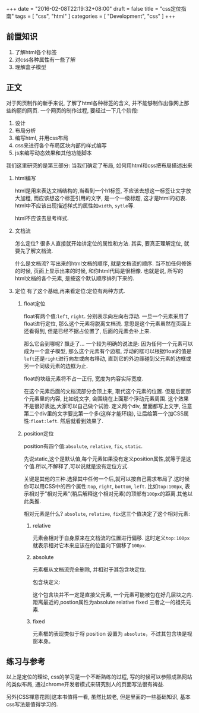 +++
date = "2016-02-08T22:19:32+08:00"
draft = false
title = "css定位指南"
tags = [ "css", "html" ]
categories = [ "Development", "css" ]
+++

## 前置知识
1. 了解html各个标签
2. 对css各种属性有一些了解
3. 理解盒子模型

## 正文
对于网页制作的新手来说, 了解了html各种标签的含义, 并不能够制作出像网上那些绚丽的网页.
一个网页的制作过程, 要经过一下几个阶段:
	
1. 设计
2. 布局分析
3. 编写html, 并用css布局
4. css来进行各个布局区块内部的样式编写
5. js来编写动态效果和其他功能脚本

我们这里研究的是第三部分: 当我们确定了布局, 如何用html和css把布局描述出来

1. html编写

	html是用来表达文档结构的,当看到一个h1标签, 不应该去想这一标签让文字放大加粗, 而应该想这个标签引用的文字, 是一个一级标题, 这才是html的初衷. html中不应该出现描述样式的属性如```width```, ```sytle```等. 
	
	html不应该去思考样式.
	
2. 文档流

	怎么定位? 很多人直接就开始讲定位的属性和方法. 其实, 要真正理解定位, 就要先了解文档流.

	什么是文档流? 写出来的html文档的顺序, 就是文档流的顺序. 当不加任何修饰的时候, 页面上显示出来的时候, 和你html代码是很相像. 也就是说, 所写的html文档的各个元素, 是按这个默认顺序排列下来的.

3. 定位
	有了这个基础,再来看定位:定位有两种方式.
	
	1. float定位
	
		float有两个值:```left```, ```right```. 分别表示向左向右浮动. 一旦一个元素采用了float进行定位, 那么这个元素将脱离文档流. 意思是这个元素虽然在页面上还看得到, 但是已经不据占位置了, 后面的元素会补上来.

		那么它会到哪呢? 飘走了… 一个较为明确的说法是: 因为任何一个元素可以成为一个盒子模型, 那么这个元素有个边框, 浮动的框可以根据float的值是```left```还是```right```进行向左或向右移动, 直到它的外边缘碰到父元素的边框或另一个同级元素的边框为止.
		
		float的块级元素将不占一正行, 宽度为内容实际宽度.

		在这个元素后面的文档流部分会顶上来, 取代这个元素的位置. 但是后面那个元素里的内容, 比如说文字, 会围绕在上面那个浮动元素周围. 这个效果不是很好表达,大家可以自己做个试验. 定义两个div, 里面都写上文字, 注意第二个div里的文字要比第一个多(这样才能环绕), 让后给第一个加CSS属性:```float:left```. 然后就看到效果了.
		
	2. position定位
	

		position有四个值:```absolute```, ```relative```, ```fix```, ```static```.

		先说static,这个是默认值,每个元素如果没有定义position属性,就等于是这个值.所以,不解释了,可以说就是没有定位方式.

		关键是其他的三种.选择其中任何一个后,就可以按自己需求布局了.这时候你可以用CSS中的四个属性:```top```, ```right```, ```bottom```, ```left```. 比如```top:100px```, 表示相对于”相对元素”(稍后解释这个相对元素)的顶部有```100px```的距离.其他以此类推.

		相对元素是什么? ```absolute```, ```relative```, ```fix```这三个值决定了这个相对元素:

		1. relative

			元素会相对于自身原来在文档流的位置进行偏移. 这时定义```top:100px```就表示相对它本来应该在的位置向下偏移了```100px```.

 

		2. absolute

			元素框从文档流完全删除, 并相对于其包含块定位. 
			
			包含块定义: 
			
			这个包含块并不一定是直接父元素, 一个元素可能被包在好几层块之内. 距离最近的,postion属性为absolute relative fixed 三者之一的祖先元素.
 

		3. fixed

			元素框的表现类似于将 position 设置为 ```absolute```，不过其包含块是视窗本身。
			
	
## 练习与参考
以上是定位的理论, css的学习是一个不断熟练的过程, 写的时候可以参照成熟网站的类似布局, 通过chrome开发者模式来研究别人的页面写法很有裨益.

另外[CSS禅意花园]这本书值得一看, 虽然比较老, 但是里面的一些基础知识, 基本css写法是值得学习的.